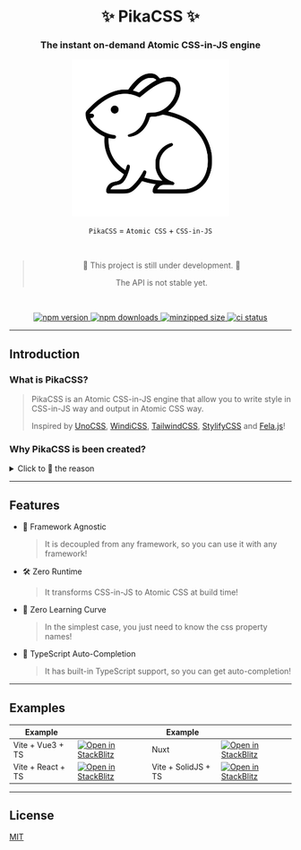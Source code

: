 <h1 align="center">
  ✨ PikaCSS ✨
</h1>

<h3 align="center">
  The instant on-demand Atomic CSS-in-JS engine
</h3>

<p align="center">
  <picture>
    <source media="(prefers-color-scheme: dark)" srcset="./docs/public/logo-white.svg">
    <img alt="PikaCSS Logo" width="280" src="./docs/public/logo-black.svg">
  </picture>
</p>

<p align="center">
  <code>PikaCSS</code> = <code>Atomic CSS</code> + <code>CSS-in-JS</code>
</p>

<br>
<blockquote align="center" font-size="10px">
  🚧 This project is still under development. 🚧

  The API is not stable yet.
</blockquote>
<br>

<p align="center">
  <a href="https://www.npmjs.com/package/@pikacss/core">
    <img src="https://img.shields.io/npm/v/@pikacss/core?style=flat-square" alt="npm version" />
  </a>
  <a href="https://www.npmjs.com/package/@pikacss/core">
    <img src="https://img.shields.io/npm/dm/@pikacss/core?style=flat-square" alt="npm downloads" />
  </a>
  <a href="https://img.shields.io/bundlephobia/minzip/@pikacss/core?style=flat-square">
    <img src="https://img.shields.io/bundlephobia/minzip/@pikacss/core?style=flat-square" alt="minzipped size" />
  </a>
  <a href="https://img.shields.io/github/actions/workflow/status/DevilTea/pikacss/ci.yml?style=flat-square">
    <img src="https://img.shields.io/github/actions/workflow/status/DevilTea/pikacss/ci.yml?style=flat-square" alt="ci status" />
  </a>
</p>

---

## Introduction

### What is PikaCSS?
> PikaCSS is an Atomic CSS-in-JS engine that allow you to write style in CSS-in-JS way and output in Atomic CSS way.
>
> Inspired by [UnoCSS](https://github.com/unocss/unocss), [WindiCSS](https://github.com/windicss/windicss), [TailwindCSS](https://github.com/tailwindlabs/tailwindcss), [StylifyCSS](https://github.com/stylify) and [Fela.js](https://github.com/robinweser/fela)!

### Why PikaCSS is been created?
<details>
  <summary>Click to 👀 the reason</summary>

> I love the idea of Atomic CSS, there are many great Atomic CSS solutions out there, such as UnoCSS, WindiCSS, TailwindCSS, Stylify, etc.
>
> Unfortunately, I am poor to memorize the utility class names, so UnoCSS, WindiCSS or TailwindCSS is not for me.
>
> I am surprised by the zero learning curve concept of Stylify, but I don't like the idea of using a custom syntax to workaround the limitations of html class attribute.
>
> To solve the problems above, the CSS-in-JS way is the best way to write styles, but it is not the best way to output styles.
>
> So I created PikaCSS, it is a Atomic CSS-in-JS engine that allow you to write style in CSS-in-JS way and output in Atomic CSS way!
</details>

---

## Features
- 🥰 Framework Agnostic
  > It is decoupled from any framework, so you can use it with any framework!
- 🛠 Zero Runtime
  > It transforms CSS-in-JS to Atomic CSS at build time!
- 📖 Zero Learning Curve
  > In the simplest case, you just need to know the css property names!
- 🤖 TypeScript Auto-Completion
  > It has built-in TypeScript support, so you can get auto-completion!

---

## Examples

| Example | | Example | |
| -- | -- | -- | -- |
| Vite + Vue3 + TS | [![Open in StackBlitz](https://developer.stackblitz.com/img/open_in_stackblitz.svg)](https://stackblitz.com/fork/github/pikacss/pikacss/tree/main/examples/vite-vue3?file=src%2FApp.vue,src%2Fmain.ts,vite.config.ts,pika.config.ts) | Nuxt | [![Open in StackBlitz](https://developer.stackblitz.com/img/open_in_stackblitz.svg)](https://stackblitz.com/fork/github/pikacss/pikacss/tree/main/examples/nuxt?file=app.vue,nuxt.config.ts,pika.config.ts) |
| Vite + React + TS | [![Open in StackBlitz](https://developer.stackblitz.com/img/open_in_stackblitz.svg)](https://stackblitz.com/fork/github/pikacss/pikacss/tree/main/examples/vite-react?file=src%2FApp.tsx,src%2Fmain.tsx,vite.config.ts,pika.config.ts) | Vite + SolidJS + TS | [![Open in StackBlitz](https://developer.stackblitz.com/img/open_in_stackblitz.svg)](https://stackblitz.com/fork/github/pikacss/pikacss/tree/main/examples/vite-solidjs?file=src%2FApp.tsx,src%2Fmain.tsx,vite.config.ts,pika.config.ts) |

---

## License
[MIT](./LICENSE)
